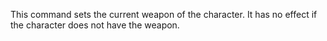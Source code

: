 This command sets the current weapon of the character. It has no effect if the character does not have the weapon.
